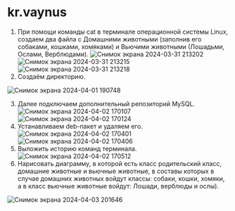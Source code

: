 ﻿# kr.vaynus
1. При помощи команды cat в терминале операционной системы Linux, создаем два файла с Домашними животными (заполнив его собаками, кошками, хомяками) и Вьючими животными (Лошадьми, Ослами, Верблюдами).
![Снимок экрана 2024-03-31 213202](https://github.com/vaynus/kr.vaynus/assets/137491734/186687c8-32be-43d6-8f65-763e95679bc9)
![Снимок экрана 2024-03-31 213215](https://github.com/vaynus/kr.vaynus/assets/137491734/534cf60f-8437-4099-8094-51ed3b45f671)
![Снимок экрана 2024-03-31 213218](https://github.com/vaynus/kr.vaynus/assets/137491734/9112b78d-5144-4b35-81e2-0d1a0918ff77)
2. Создаём директорию.

![Снимок экрана 2024-04-01 190748](https://github.com/vaynus/kr.vaynus/assets/137491734/2f555869-5dfa-481c-a429-ec6f5da867c2)

3. Далее подключаем дополнительный репозиторий MySQL.
![Снимок экрана 2024-04-02 170107](https://github.com/vaynus/kr.vaynus/assets/137491734/73d5dd4c-700e-444e-9c7d-fa1a896df331)
![Снимок экрана 2024-04-02 170124](https://github.com/vaynus/kr.vaynus/assets/137491734/d4e5a6b3-012b-4b5c-b6fe-9c538e156bb0)
4. Устанавливаем deb-пакет и удаляем его.
![Снимок экрана 2024-04-02 170401](https://github.com/vaynus/kr.vaynus/assets/137491734/d242c3cc-2da4-48f0-9b14-dba556fd23c3)
![Снимок экрана 2024-04-02 170406](https://github.com/vaynus/kr.vaynus/assets/137491734/9686e24f-db50-49c3-b862-97b6bd5c3fcc)
5. Выложить историю команд терминала.
![Снимок экрана 2024-04-02 170512](https://github.com/vaynus/kr.vaynus/assets/137491734/cac109c3-b60f-4c64-92b4-83d731e06472)
6. Нарисовать диаграмму, в которой есть класс родительский класс, домашние
животные и вьючные животные, в составы которых в случае домашних
животных войдут классы: собаки, кошки, хомяки, а в класс вьючные животные
войдут: Лошади, верблюды и ослы).

![Снимок экрана 2024-04-03 201646](https://github.com/vaynus/kr.vaynus/assets/137491734/39c31af9-b95d-4fcd-9c6a-a44cd8e0646f)
